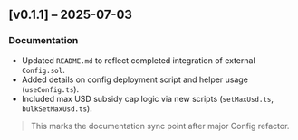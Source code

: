 ## [v0.1.1] – 2025-07-03

### Documentation

- Updated `README.md` to reflect completed integration of external `Config.sol`.
- Added details on config deployment script and helper usage (`useConfig.ts`).
- Included max USD subsidy cap logic via new scripts (`setMaxUsd.ts`, `bulkSetMaxUsd.ts`).

> This marks the documentation sync point after major Config refactor.
